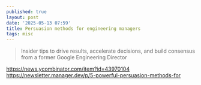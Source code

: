 ```yaml
---
published: true
layout: post
date: '2025-05-13 07:59'
title: Persuasion methods for engineering managers
tags: misc 
---
```

> Insider tips to drive results, accelerate decisions, and build consensus from a former Google Engineering Director

<https://news.ycombinator.com/item?id=43970104>  
<https://newsletter.manager.dev/p/5-powerful-persuasion-methods-for>

